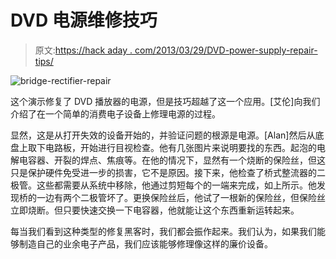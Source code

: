 # DVD 电源维修技巧

> 原文:[https://hack aday . com/2013/03/29/DVD-power-supply-repair-tips/](https://hackaday.com/2013/03/29/dvd-power-supply-repair-tips/)

![bridge-rectifier-repair](../Images/7e031fc9c6ab71bea7fa2d2f8f3389ce.png)

这个演示修复了 DVD 播放器的电源，但是技巧超越了这一个应用。[艾伦]向我们介绍了在一个简单的消费电子设备上修理电源的过程。

显然，这是从打开失效的设备开始的，并验证问题的根源是电源。[Alan]然后从底盘上取下电路板，开始进行目视检查。他有几张图片来说明要找的东西。起泡的电解电容器、开裂的焊点、焦痕等。在他的情况下，显然有一个烧断的保险丝，但这只是保护硬件免受进一步的损害，它不是原因。接下来，他检查了桥式整流器的二极管。这些都需要从系统中移除，他通过剪短每个的一端来完成，如上所示。他发现桥的一边有两个二极管坏了。更换保险丝后，他试了一根新的保险丝，但保险丝立即烧断。但只要快速交换一下电容器，他就能让这个东西重新运转起来。

每当我们看到这种类型的修复黑客时，我们都会振作起来。我们认为，如果我们能够制造自己的业余电子产品，我们应该能够修理像这样的廉价设备。